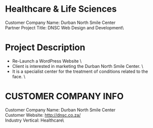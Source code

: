 # Healthcare & Life Sciences

Customer Company Name: Durban North Smile Center\
Partner Project Title: DNSC Web Design and Development\

# Project Description 

- Re-Launch a WordPress Website \
- Client is interested in marketing the Durban North Smile Center. \
- It is a specialist center for the treatment of conditions related to the face. \

# CUSTOMER COMPANY INFO

Customer Company Name: Durban North Smile Center\
Customer Website: http://dnsc.co.za/ \
Industry Vertical: Healthcare\

